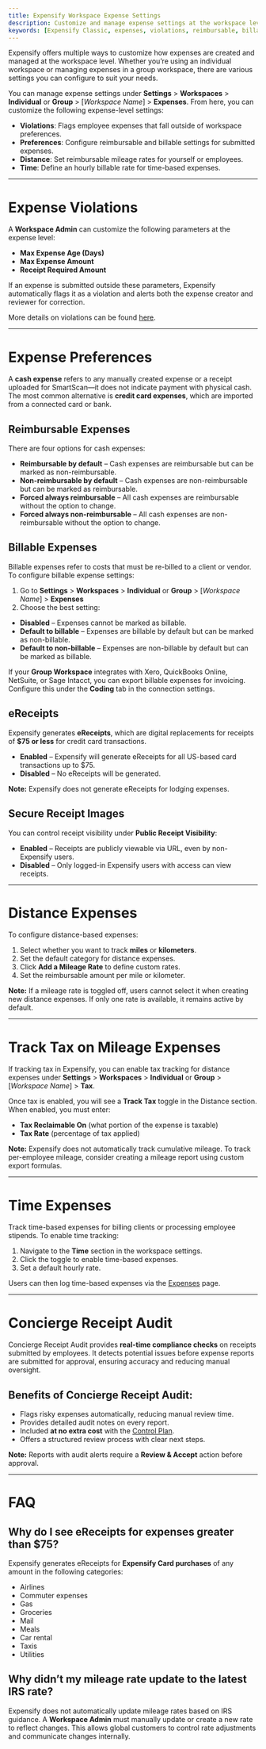 ```yaml
---
title: Expensify Workspace Expense Settings
description: Customize and manage expense settings at the workspace level, including violations, reimbursable preferences, billable expenses, and mileage rates.
keywords: [Expensify Classic, expenses, violations, reimbursable, billable, mileage, eReceipts, tax, Concierge Receipt Audit]
---
```

<div id="expensify-classic" markdown="1">

Expensify offers multiple ways to customize how expenses are created and managed at the workspace level. Whether you’re using an individual workspace or managing expenses in a group workspace, there are various settings you can configure to suit your needs.

You can manage expense settings under **Settings** > **Workspaces** > **Individual** or **Group** > [_Workspace Name_] > **Expenses**. From here, you can customize the following expense-level settings:

- **Violations**: Flags employee expenses that fall outside of workspace preferences.
- **Preferences**: Configure reimbursable and billable settings for submitted expenses.
- **Distance**: Set reimbursable mileage rates for yourself or employees.
- **Time**: Define an hourly billable rate for time-based expenses.

---

# Expense Violations

A **Workspace Admin** can customize the following parameters at the expense level:
- **Max Expense Age (Days)**
- **Max Expense Amount**
- **Receipt Required Amount**

If an expense is submitted outside these parameters, Expensify automatically flags it as a violation and alerts both the expense creator and reviewer for correction.

More details on violations can be found [here](https://help.expensify.com/articles/expensify-classic/workspaces/Enable-and-set-up-expense-violations).

---

# Expense Preferences

A **cash expense** refers to any manually created expense or a receipt uploaded for SmartScan—it does not indicate payment with physical cash. The most common alternative is **credit card expenses**, which are imported from a connected card or bank.

## Reimbursable Expenses

There are four options for cash expenses:
- **Reimbursable by default** – Cash expenses are reimbursable but can be marked as non-reimbursable.
- **Non-reimbursable by default** – Cash expenses are non-reimbursable but can be marked as reimbursable.
- **Forced always reimbursable** – All cash expenses are reimbursable without the option to change.
- **Forced always non-reimbursable** – All cash expenses are non-reimbursable without the option to change.

## Billable Expenses

Billable expenses refer to costs that must be re-billed to a client or vendor. To configure billable expense settings:
1. Go to **Settings** > **Workspaces** > **Individual** or **Group** > [_Workspace Name_] > **Expenses**
2. Choose the best setting:
- **Disabled** – Expenses cannot be marked as billable.
- **Default to billable** – Expenses are billable by default but can be marked as non-billable.
- **Default to non-billable** – Expenses are non-billable by default but can be marked as billable.

If your **Group Workspace** integrates with Xero, QuickBooks Online, NetSuite, or Sage Intacct, you can export billable expenses for invoicing. Configure this under the **Coding** tab in the connection settings.

## eReceipts

Expensify generates **eReceipts**, which are digital replacements for receipts of **$75 or less** for credit card transactions.

- **Enabled** – Expensify will generate eReceipts for all US-based card transactions up to $75.
- **Disabled** – No eReceipts will be generated.

**Note:** Expensify does not generate eReceipts for lodging expenses.

## Secure Receipt Images

You can control receipt visibility under **Public Receipt Visibility**:

- **Enabled** – Receipts are publicly viewable via URL, even by non-Expensify users.
- **Disabled** – Only logged-in Expensify users with access can view receipts.

---

# Distance Expenses
To configure distance-based expenses:

1. Select whether you want to track **miles** or **kilometers**.
2. Set the default category for distance expenses.
3. Click **Add a Mileage Rate** to define custom rates.
4. Set the reimbursable amount per mile or kilometer.

**Note:** If a mileage rate is toggled off, users cannot select it when creating new distance expenses. If only one rate is available, it remains active by default.

---

# Track Tax on Mileage Expenses
If tracking tax in Expensify, you can enable tax tracking for distance expenses under **Settings** > **Workspaces** > **Individual** or **Group** > [_Workspace Name_] > **Tax**.

Once tax is enabled, you will see a **Track Tax** toggle in the Distance section. When enabled, you must enter:

- **Tax Reclaimable On** (what portion of the expense is taxable)
- **Tax Rate** (percentage of tax applied)

**Note:** Expensify does not automatically track cumulative mileage. To track per-employee mileage, consider creating a mileage report using custom export formulas.

---

# Time Expenses
Track time-based expenses for billing clients or processing employee stipends. To enable time tracking:

1. Navigate to the **Time** section in the workspace settings.
2. Click the toggle to enable time-based expenses.
3. Set a default hourly rate.

Users can then log time-based expenses via the [Expenses](https://expensify.com/expenses) page.

---

# Concierge Receipt Audit
Concierge Receipt Audit provides **real-time compliance checks** on receipts submitted by employees. It detects potential issues before expense reports are submitted for approval, ensuring accuracy and reducing manual oversight.

## Benefits of Concierge Receipt Audit:
- Flags risky expenses automatically, reducing manual review time.
- Provides detailed audit notes on every report.
- Included **at no extra cost** with the [Control Plan](https://www.expensify.com/pricing).
- Offers a structured review process with clear next steps.

**Note:** Reports with audit alerts require a **Review & Accept** action before approval.

---

# FAQ

## Why do I see eReceipts for expenses greater than $75?

Expensify generates eReceipts for **Expensify Card purchases** of any amount in the following categories:
- Airlines
- Commuter expenses
- Gas
- Groceries
- Mail
- Meals
- Car rental
- Taxis
- Utilities

## Why didn’t my mileage rate update to the latest IRS rate?

Expensify does not automatically update mileage rates based on IRS guidance. A **Workspace Admin** must manually update or create a new rate to reflect changes. This allows global customers to control rate adjustments and communicate changes internally.

</div>
